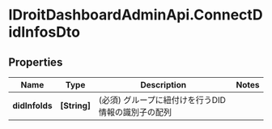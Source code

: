 # IDroitDashboardAdminApi.ConnectDidInfosDto

## Properties
Name | Type | Description | Notes
------------ | ------------- | ------------- | -------------
**didInfoIds** | **[String]** | (必須) グループに紐付けを行うDID情報の識別子の配列 | 
